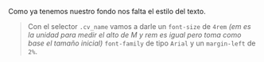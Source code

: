 Como ya tenemos nuestro fondo nos falta el estilo del texto.

> Con el selector `.cv_name` vamos a darle un `font-size` de `4rem` _(em es la unidad para medir el alto de M y rem es igual pero toma como base el tamaño inicial)_ `font-family` de tipo `Arial` y un `margin-left` de `2%`.


